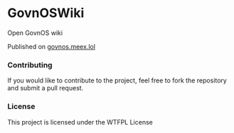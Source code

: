 # GovnOSWiki
Open GovnOS wiki

Published on [govnos.meex.lol](https://govnos.meex.lol/)

### Contributing
If you would like to contribute to the project, feel free to fork the repository and submit a pull request.

### License
This project is licensed under the WTFPL License
